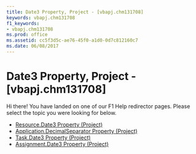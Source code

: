 ```yaml
---
title: Date3 Property, Project - [vbapj.chm131708]
keywords: vbapj.chm131708
f1_keywords:
- vbapj.chm131708
ms.prod: office
ms.assetid: cc5f3d5c-ae76-45f0-a1d0-0d7c812160c7
ms.date: 06/08/2017
---
```



# Date3 Property, Project - [vbapj.chm131708]

Hi there! You have landed on one of our F1 Help redirector pages. Please select the topic you were looking for below.

- [Resource.Date3 Property (Project)](http://msdn.microsoft.com/library/b8665b0a-8fa9-2497-d907-19710e2866bb%28Office.15%29.aspx)
- [Application.DecimalSeparator Property (Project)](http://msdn.microsoft.com/library/c331d9fa-c389-16d7-b09b-1a17bba5b3c0%28Office.15%29.aspx)
- [Task.Date3 Property (Project)](http://msdn.microsoft.com/library/083bcf61-dfb1-a5f3-06f9-45c5585b03b4%28Office.15%29.aspx)
- [Assignment.Date3 Property (Project)](http://msdn.microsoft.com/library/7ddf378a-2ea4-0c66-4266-4ca77d86e18f%28Office.15%29.aspx)

